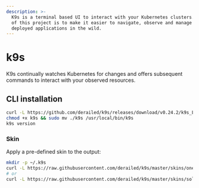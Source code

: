 ```yaml
---
description: >-
  K9s is a terminal based UI to interact with your Kubernetes clusters. The aim
  of this project is to make it easier to navigate, observe and manage your
  deployed applications in the wild.
---
```


# k9s

K9s continually watches Kubernetes for changes and offers subsequent commands to interact with your observed resources.

## CLI installation

```bash
curl -L https://github.com/derailed/k9s/releases/download/v0.24.2/k9s_Linux_x86_64.tar.gz | tar -xz
chmod +x k9s && sudo mv ./k9s /usr/local/bin/k9s
k9s version
```

### Skin

Apply a pre-defined skin to the output:

```bash
mkdir -p ~/.k9s
curl -L https://raw.githubusercontent.com/derailed/k9s/master/skins/one_dark.yml > ~/.k9s/skin.yml
# or
curl -L https://raw.githubusercontent.com/derailed/k9s/master/skins/solarized_dark.yml > ~/.k9s/skin.yml
```



